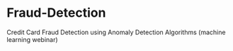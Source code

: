 # Fraud-Detection

Credit Card Fraud Detection using Anomaly Detection Algorithms (machine learning webinar)
